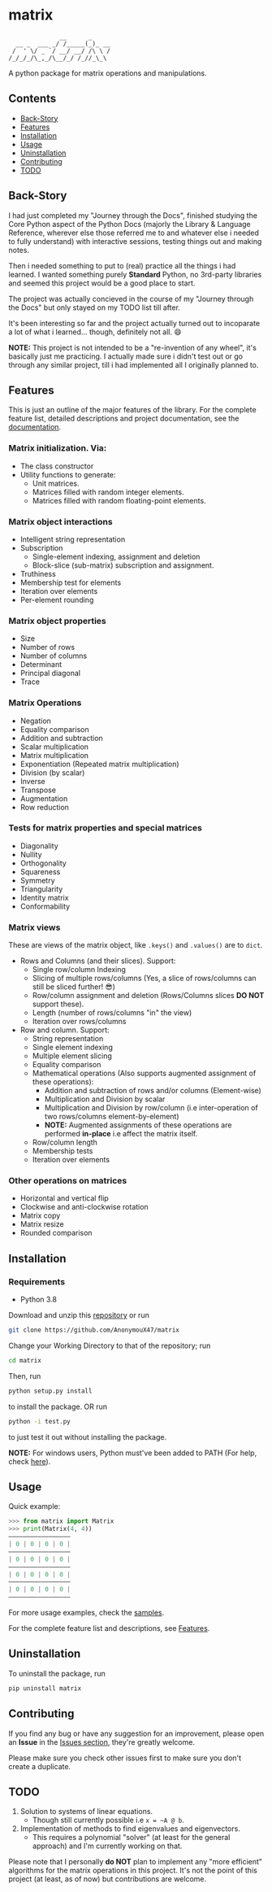 # matrix

```
              __      _
  __ _  ___ _/ /_____(_)_ __
 /  ' \/ _ `/ __/ __/ /\ \ /
/_/_/_/\_,_/\__/_/ /_//_\_\

```

A python package for matrix operations and manipulations.

## Contents

* [Back-Story](#back-story)
* [Features](#features)
* [Installation](#installation)
* [Usage](#usage)
* [Uninstallation](#uninstallation)
* [Contributing](#contributing)
* [TODO](#todo)

## Back-Story

I had just completed my "Journey through the Docs", finished studying the Core Python aspect of the Python Docs (majorly the Library & Language Reference, wherever else those referred me to and whatever else i needed to fully understand) with interactive sessions, testing things out and making notes.

Then i needed something to put to (real) practice all the things i had learned.
I wanted something purely **Standard** Python, no 3rd-party libraries and seemed this project would be a good place to start.

The project was actually concieved in the course of my "Journey through the Docs" but only stayed on my TODO list till after.

It's been interesting so far and the project actually turned out to incoparate a lot of what i learned... though, definitely not all. :smile:

**NOTE:** This project is not intended to be a "re-invention of any wheel", it's basically just me practicing.
I actually made sure i didn't test out or go through any similar project, till i had implemented all I originally planned to.

## Features

This is just an outline of the major features of the library. For the complete feature list, detailed descriptions and project documentation, see the [documentation](docs/index.md).

### Matrix initialization. Via:
* The class constructor
* Utility functions to generate:
  * Unit matrices.
  * Matrices filled with random integer elements.
  * Matrices filled with random floating-point elements.

### Matrix object interactions
* Intelligent string representation
* Subscription
  * Single-element indexing, assignment and deletion
  * Block-slice (sub-matrix) subscription and assignment.
* Truthiness
* Membership test for elements
* Iteration over elements
* Per-element rounding

### Matrix object properties
* Size
* Number of rows
* Number of columns
* Determinant
* Principal diagonal
* Trace

### Matrix Operations
* Negation
* Equality comparison
* Addition and subtraction
* Scalar multiplication
* Matrix multiplication
* Exponentiation (Repeated matrix multiplication)
* Division (by scalar)
* Inverse
* Transpose
* Augmentation
* Row reduction

### Tests for matrix properties and special matrices
* Diagonality
* Nullity
* Orthogonality
* Squareness
* Symmetry
* Triangularity
* Identity matrix
* Conformability

### Matrix views
These are views of the matrix object, like `.keys()` and `.values()` are to `dict`.

* Rows and Columns (and their slices). Support:
  * Single row/column Indexing
  * Slicing of multiple rows/columns (Yes, a slice of rows/columns can still be sliced further! :sunglasses:)
  * Row/column assignment and deletion (Rows/Columns slices **DO NOT** support these).
  * Length (number of rows/columns "in" the view)
  * Iteration over rows/columns
* Row and column. Support:
  * String representation
  * Single element indexing
  * Multiple element slicing
  * Equality comparison
  * Mathematical operations (Also supports augmented assignment of these operations):
    * Addition and subtraction of rows and/or columns (Element-wise)
    * Multiplication and Division by scalar
    * Multiplication and Division by row/column (i.e inter-operation of two rows/columns element-by-element)
    * **NOTE:** Augmented assignments of these operations are performed **in-place** i.e affect the matrix itself.
  * Row/column length
  * Membership tests
  * Iteration over elements

### Other operations on matrices
* Horizontal and vertical flip
* Clockwise and anti-clockwise rotation
* Matrix copy
* Matrix resize
* Rounded comparison


## Installation

### Requirements
- Python 3.8

Download and unzip this [repository](https://github.com/AnonymouX47/matrix/archive/refs/heads/main.zip) or run
```sh
git clone https://github.com/AnonymouX47/matrix
```

Change your Working Directory to that of the repository; run
```sh
cd matrix
```

Then, run
```sh
python setup.py install
```
to install the package.
OR run
```sh
python -i test.py
```
to just test it out without installing the package.

**NOTE:** For windows users, Python must've been added to PATH (For help, check [here](https://datatofish.com/add-python-to-windows-path/)).


## Usage

Quick example:
```python
>>> from matrix import Matrix
>>> print(Matrix(4, 4))
―――――――――――――――――
| 0 | 0 | 0 | 0 |
―――――――――――――――――
| 0 | 0 | 0 | 0 |
―――――――――――――――――
| 0 | 0 | 0 | 0 |
―――――――――――――――――
| 0 | 0 | 0 | 0 |
―――――――――――――――――
```

For more usage examples, check the [samples](samples/).

For the complete feature list and descriptions, see [Features](docs/features.md).


## Uninstallation

To uninstall the package, run
```sh
pip uninstall matrix
```


## Contributing

If you find any bug or have any suggestion for an improvement, please open an **Issue** in the [Issues section](https://github.com/AnonymouX47/matrix/issues), they're greatly welcome.

Please make sure you check other issues first to make sure you don't create a duplicate.


## TODO

1. Solution to systems of linear equations.
   * Though still currently possible i.e `x = ~A @ b`.
2. Implementation of methods to find eigenvalues and eigenvectors.
   * This requires a polynomial "solver" (at least for the general approach) and I'm currently working on that.

Please note that I personally **do NOT** plan to implement any "more efficient" algorithms for the matrix operations in this project. It's not the point of this project (at least, as of now) but contributions are welcome.

